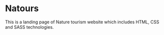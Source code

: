 # Natours
This is a landing page of Nature tourism website which includes HTML, CSS and SASS technologies.
